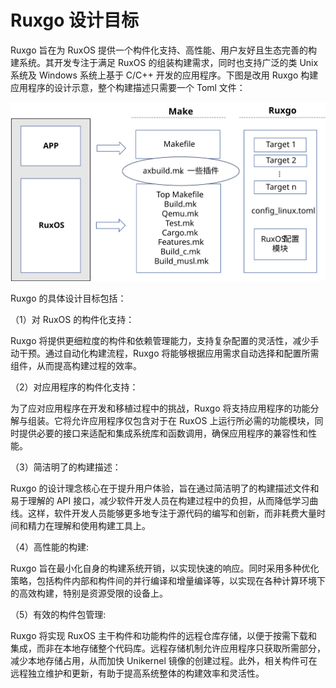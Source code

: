 # Ruxgo ​设计目标

Ruxgo 旨在为 RuxOS 提供一个构件化支持、高性能、用户友好且生态完善的构建系统。其开发专注于满足 RuxOS 的组装构建需求，同时也支持广泛的类 Unix 系统及 Windows 系统上基于 C/C++ 开发的应用程序。下图是改用 Ruxgo 构建应用程序的设计示意，整个构建描述只需要一个 Toml 文件：

![image-20240602184356054](./images/MakeVsRuxgo.svg)

Ruxgo 的具体设计目标包括：

（1）对 RuxOS 的构件化支持：

Ruxgo 将提供更细粒度的构件和依赖管理能力，支持复杂配置的灵活性，减少手动干预。通过自动化构建流程，Ruxgo 将能够根据应用需求自动选择和配置所需组件，从而提高构建过程的效率。

（2）对应用程序的构件化支持：

为了应对应用程序在开发和移植过程中的挑战，Ruxgo 将支持应用程序的功能分解与组装。它将允许应用程序仅包含对于在 RuxOS 上运行所必需的功能模块，同时提供必要的接口来适配和集成系统库和函数调用，确保应用程序的兼容性和性能。

（3）简洁明了的构建描述：

Ruxgo 的设计理念核心在于提升用户体验，旨在通过简洁明了的构建描述文件和易于理解的 API 接口，减少软件开发人员在构建过程中的负担，从而降低学习曲线。这样，软件开发人员能够更多地专注于源代码的编写和创新，而非耗费大量时间和精力在理解和使用构建工具上。 

（4）高性能的构建:

Ruxgo 旨在最小化自身的构建系统开销，以实现快速的响应。同时采用多种优化策略，包括构件内部和构件间的并行编译和增量编译等，以实现在各种计算环境下的高效构建，特别是资源受限的设备上。 

（5）有效的构件包管理:

Ruxgo 将实现 RuxOS 主干构件和功能构件的远程仓库存储，以便于按需下载和集成，而非在本地存储整个代码库。远程存储机制允许应用程序只获取所需部分，减少本地存储占用，从而加快 Unikernel 镜像的创建过程。此外，相关构件可在远程独立维护和更新，有助于提高系统整体的构建效率和灵活性。
